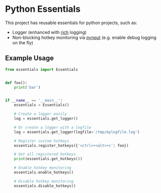 # Python Essentials

This project has reusable essentials for python projects, such as:

* Logger (enhanced with [rich](https://pypi.org/project/rich/) logging)
* Non-blocking hotkey monitoring via [pynput](https://pypi.org/project/pynput/) (e.g. enable debug logging on the fly)

## Example Usage

```python
from essentials import Essentials


def foo():
    print('bar')


if __name__ == '__main__':
    essentials = Essentials()

    # Create a logger easily
    log = essentials.get_logger()

    # Or create a logger with a logfile
    log = essentials.get_logger(logfile='/tmp/mylogfile.log')

    # Register custom hotkeys
    essentials.register_hotkeys({'<ctrl>+<alt>+c': foo})

    # Get all registered hotkeys
    print(essentials.get_hotkeys())

    # Enable hotkey monitoring
    essentials.enable_hotkeys()

    # Disable hotkey monitoring
    essentials.disable_hotkeys()
```
